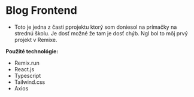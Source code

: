 # Blog Frontend
- Toto je jedna z časti pprojektu ktorý som doniesol na prímačky na strednú školu. Je dosť možné že tam je dosť chýb. Ngl bol to môj prvý projekt v Remixe. 
 
**Použité technológie:**
- Remix.run
- React.js
- Typescript
- Tailwind.css
- Axios
